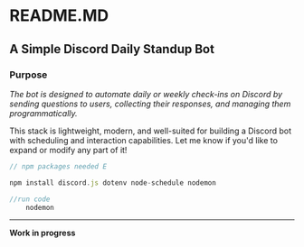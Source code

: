# README.MD

## A Simple Discord Daily Standup Bot

### Purpose

<I>The bot is designed to automate daily or weekly check-ins on Discord by sending questions to users, collecting their responses, and managing them programmatically.</I>

This stack is lightweight, modern, and well-suited for building a Discord bot with scheduling and interaction capabilities. Let me know if you'd like to expand or modify any part of it!

```js
// npm packages needed E

npm install discord.js dotenv node-schedule nodemon
```

```js
//run code 
    nodemon
 ```

 *******
 **Work in progress**
